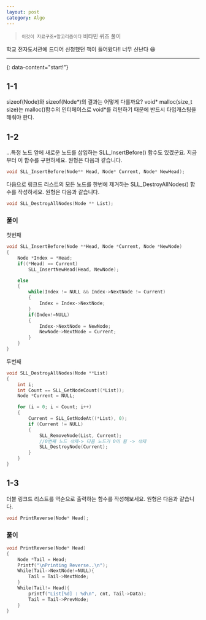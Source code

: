 ```yaml
---
layout: post
category: Algo
---
```

> `이것이 자료구조+알고리즘이다` 비타민 퀴즈 풀이

학교 전자도서관에 드디어 신청했던 책이 들어왔다!! 너무 신난다 :satisfied:

---
{: data-content="start!"}

## 1-1
sizeof(Node)와 sizeof(Node*)의 결과는 어떻게 다를까요?
void* malloc(size_t size)는 malloc()함수의 인터페이스로 void*를 리턴하기 때문에 반드시 타입캐스팅을 해줘야 한다.

## 1-2
...특정 노드 앞에 새로운 노드를 삽입하는 SLL_InsertBefore() 함수도 있곘군요. 지금부터 이 함수를 구현하세요. 원형은 다음과 같습니다.
```c++
void SLL_InsertBefore(Node** Head, Node* Current, Node* NewHead);
```
다음으로 링크드 리스트의 모든 노드를 한번에 제거하는 SLL_DestroyAllNodes() 함수를 작성하세요. 원형은 다음과 같습니다.
```c++
void SLL_DestroyAllNodes(Node ** List);
```

### 풀이
첫번째
```c++
void SLL_InsertBefore(Node **Head, Node *Current, Node *NewNode)
{
    Node *Index = *Head;
    if((*Head) == Current)
        SLL_InsertNewHead(Head, NewNode);

    else
    {
        while(Index != NULL && Index->NextNode != Current)
        {
            Index = Index->NextNode;
        }
        if(Index!=NULL)
        {
            Index->NextNode = NewNode;
            NewNode->NextNode = Current;
        }
    }
}
```
두번째
```c++
void SLL_DestroyAllNodes(Node **List)
{
    int i;
    int Count == SLL_GetNodeCount((*List));
    Node *Current = NULL;

    for (i = 0; i < Count; i++)
    {
        Current = SLL_GetNodeAt((*List), 0);
        if (Current != NULL)
        {
            SLL_RemoveNode(List, Current);
            //0번째 노드 삭제-> 다음 노드가 0이 됨 -> 삭제
            SLL_DestroyNode(Current);
        }
    }
}
```

## 1-3
더블 링크드 리스트를 역순으로 출력하는 함수를 작성해보세요. 원형은 다음과 같습니다.
```c++
void PrintReverse(Node* Head);
```

### 풀이

```c++
void PrintReverse(Node* Head)
{
    Node *Tail = Head;
    Printf("\nPrinting Reverse..\n");
    While(Tail->NextNode!=NULL){
        Tail = Tail->NextNode;
    }
    While(Tail!= Head){
        printf("List[%d] : %d\n", cnt, Tail->Data);
        Tail = Tail->PrevNode;
    }
}
```

